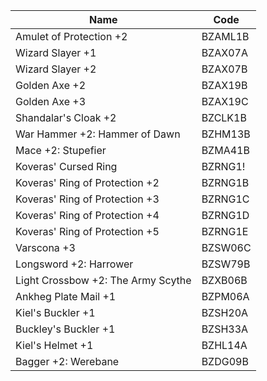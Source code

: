 
| Name                               | Code    |
| ---------------------------------- | ------- |
| Amulet of Protection +2            | BZAML1B |
| Wizard Slayer +1                   | BZAX07A |
| Wizard Slayer +2                   | BZAX07B |
| Golden Axe +2                      | BZAX19B |
| Golden Axe +3                      | BZAX19C |
| Shandalar's Cloak +2               | BZCLK1B |
| War Hammer +2: Hammer of Dawn      | BZHM13B |
| Mace +2: Stupefier                 | BZMA41B |
| Koveras' Cursed Ring               | BZRNG1! |
| Koveras' Ring of Protection +2     | BZRNG1B |
| Koveras' Ring of Protection +3     | BZRNG1C |
| Koveras' Ring of Protection +4     | BZRNG1D |
| Koveras' Ring of Protection +5     | BZRNG1E |
| Varscona +3                        | BZSW06C |
| Longsword +2: Harrower             | BZSW79B |
| Light Crossbow +2: The Army Scythe | BZXB06B |
| Ankheg Plate Mail +1               | BZPM06A |
| Kiel's Buckler +1                  | BZSH20A |
| Buckley's Buckler +1               | BZSH33A |
| Kiel's Helmet +1                   | BZHL14A |
| Bagger +2: Werebane                | BZDG09B |